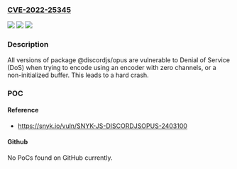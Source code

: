 ### [CVE-2022-25345](https://cve.mitre.org/cgi-bin/cvename.cgi?name=CVE-2022-25345)
![](https://img.shields.io/static/v1?label=Product&message=%40discordjs%2Fopus&color=blue)
![](https://img.shields.io/static/v1?label=Version&message=n%2Fa&color=blue)
![](https://img.shields.io/static/v1?label=Vulnerability&message=Denial%20of%20Service%20(DoS)&color=brighgreen)

### Description

All versions of package @discordjs/opus are vulnerable to Denial of Service (DoS) when trying to encode using an encoder with zero channels, or a non-initialized buffer. This leads to a hard crash.

### POC

#### Reference
- https://snyk.io/vuln/SNYK-JS-DISCORDJSOPUS-2403100

#### Github
No PoCs found on GitHub currently.


